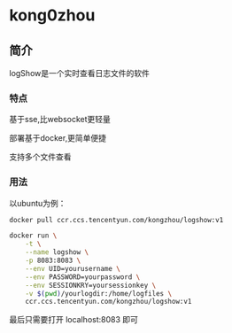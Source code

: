 # kong0zhou

## 简介
logShow是一个实时查看日志文件的软件
### 特点
基于sse,比websocket更轻量

部署基于docker,更简单便捷

支持多个文件查看

### 用法

以ubuntu为例：

```sh
docker pull ccr.ccs.tencentyun.com/kongzhou/logshow:v1
```

```sh
docker run \
	-t \
	--name logshow \
	-p 8083:8083 \
	--env UID=yourusername \
	--env PASSWORD=yourpassword \
	--env SESSIONKRY=yoursessionkey \
	-v $(pwd)/yourlogdir:/home/logfiles \
	ccr.ccs.tencentyun.com/kongzhou/logshow:v1
```

最后只需要打开 localhost:8083 即可